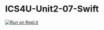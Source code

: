 # ICS4U-Unit2-07-Swift

[![Run on Repl.it](https://repl.it/badge/github/jaeyoon-lee2/ICS4U-Unit2-07-Swift)](https://repl.it/github/jaeyoon-lee2/ICS4U-Unit2-07-Swift)
